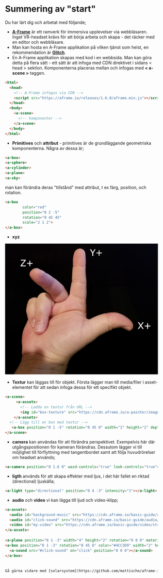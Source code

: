 # Summering av "start"

Du har lärt dig och arbetat med följande;

- **[A-Frame](https://aframe.io/)** är ett ramverk för immersiva upplevelser via webbläsaren. Inget VR-headset krävs för att börja arbeta och skapa - det räcker med en editor och webbläsare.
- Man kan hosta en A-Frame applikation på vilken tjänst som helst, en rekommendation är **[Glitch](https://glitch.com/)**.
- En A-Frame applikation skapas med kod i en webbsida. Man kan göra detta på flera sätt - ett sätt är att infoga med CDN direktivet i sidans < head > sektion.
Komponenterna placeras mellan och infogas med **< a-scene >** taggen.
```html
<html>
  <head>
    <!-- A-Frame infogas via CDN -->
    <script src="https://aframe.io/releases/1.6.0/aframe.min.js"></script>
  </head>
  <body>
    <a-scene>
      <!-- komponenter -->
    </a-scene>
  </body>
</html>
```

- **Primitives** och **attribut** - primitives är de grundläggande geometriska komponenterna. Några av dessa är;
```html
<a-box>
<a-sphere>
<a-cylinder>
<a-plane>
<a-sky>
```
man kan förändra deras "tillstånd" med attribut, t ex färg, position, och rotation.
```html
<a-box 
        color="red" 
        position="0 2 -5"
        rotation="0 45 45"
        scale="2 1 2">
</a-box>
```
- **xyz**
  
![hand](https://github.com/mattische/aframe-intro/blob/1168dff93f021595e7a82a9f20eb3b8e44cd5633/0%20-%20start/hand.png)

- **Textur** kan läggas till för objekt. Första lägger man till media/filer i asset-elementet för att sedan infoga dessa för ett specifikt objekt.
```html
<a-scene>
     <a-assets>
       <!-- Ladda en textur från URL -->
       <img id="box-texture" src="https://cdn.aframe.io/a-painter/images/floor.jpg">
    </a-assets>
  <!-- Lägg till en box med textur -->
   <a-box position="0 1 -5" rotation="0 45 0" width="2" height="2" depth="2" src="#box-texture"></a-box>
</a-scene>
```
- **camera** kan användas för att förändra perspektivet. Exempelvis här där utgångspositionen för kameran förändras. Dessutom lägger vi till möjlighet till förflyttning med tangentbordet samt att följa huvudrörelser om headset används;
```html
<a-camera position="0 1.6 0" wasd-controls="true" look-controls="true"></a-camera>
```

- **ligth** används för att skapa effekter med ljus, i det här fallet en riktad (directional) ljuskälla;
```html
<a-light type="directional" position="0 4 -3" intensity="1"></a-light>
```
- **audio** och **video** vi kan lägga till ljud och video-klipp;
```html
<a-assets>
  <audio id="background-music" src="https://cdn.aframe.io/basic-guide/audio/backgroundnoise.wav"></audio>
  <audio id="click-sound" src="https://cdn.aframe.io/basic-guide/audio/click.ogg"></audio>
  <video id="my-video" src="https://cdn.aframe.io/basic-guide/video/street.mp4" autoplay loop="true" muted="true"></video>
</a-assets>

<a-plane position="0 1 -3" width="4" height="2" rotation="0 0 0" material="src: #my-video"></a-plane>
<a-box position="0 1 -3" rotation="0 45 0" color="#4CC3D9" width="2" height="2" depth="2">
  <a-sound src="#click-sound" on="click" position="0 0 0"></a-sound>
</a-box>


Gå gärna vidare med [solarsystem](https://github.com/mattische/aframe-intro/blob/acbb033f8d55f8213f9f09dc4cf0f2e6458a0c1e/0%20-%20start/solarsystem.md) som är en något större övning.
